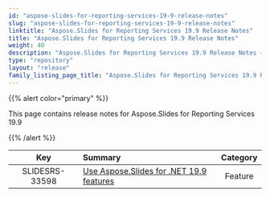 ```yaml
---
id: "aspose-slides-for-reporting-services-19-9-release-notes"
slug: "aspose-slides-for-reporting-services-19-9-release-notes"
linktitle: "Aspose.Slides for Reporting Services 19.9 Release Notes"
title: "Aspose.Slides for Reporting Services 19.9 Release Notes"
weight: 40
description: "Aspose.Slides for Reporting Services 19.9 Release Notes – the latest updates and fixes."
type: "repository"
layout: "release"
family_listing_page_title: "Aspose.Slides for Reporting Services 19.9 Release Notes"
---
```


{{% alert color="primary" %}} 

This page contains release notes for Aspose.Slides for Reporting Services 19.9

{{% /alert %}} 

|**Key** |**Summary** |**Category** |
| :-: | :- | :-: |
|SLIDESRS-33598|[Use Aspose.Slides for .NET 19.9 features](/slides/net/release-notes/2019/aspose-slides-for-net-19-9-release-notes/)|Feature|

